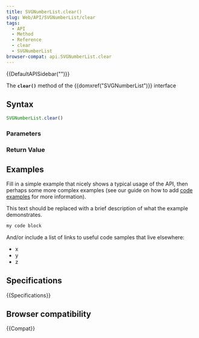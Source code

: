 ```yaml
---
title: SVGNumberList.clear()
slug: Web/API/SVGNumberList/clear
tags:
  - API
  - Method
  - Reference
  - clear
  - SVGNumberList
browser-compat: api.SVGNumberList.clear
---
```

{{DefaultAPISidebar("")}}

The **`clear()`** method of the {{domxref("SVGNumberList")}} interface 

## Syntax

```js
SVGNumberList.clear()
```

### Parameters



### Return Value



## Examples

Fill in a simple example that nicely shows a typical usage of the API, then perhaps some more complex examples (see our guide on how to add [code examples](/en-US/docs/MDN/Contribute/Structures/Code_examples) for more information).

This text should be replaced with a brief description of what the example demonstrates.

```js
my code block
```

And/or include a list of links to useful code samples that live elsewhere:

*   x
*   y
*   z

## Specifications

{{Specifications}}

## Browser compatibility

{{Compat}}

